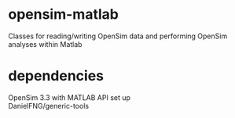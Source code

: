 # opensim-matlab
Classes for reading/writing OpenSim data and performing OpenSim analyses within Matlab

# dependencies
OpenSim 3.3 with MATLAB API set up  
DanielFNG/generic-tools

